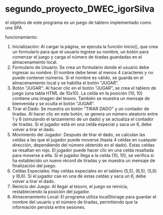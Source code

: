 # segundo_proyecto_DWEC_igorSilva
el objetivo de este programa es un juego de tablero implementado como una SPA

funcionamiento:

1.	Inicialización:
Al cargar la página, se ejecuta la función inicio(), que crea un formulario para que el usuario ingrese su nombre, un botón para comenzar el juego y carga el número de tiradas guardadas en el almacenamiento local.
2.	Formulario de Usuario:
Se crea un formulario donde el usuario debe ingresar su nombre. El nombre debe tener al menos 4 caracteres y no puede contener números. Si el nombre es válido, se guarda en el almacenamiento local y se habilita el botón "JUGAR".
3.	Botón "JUGAR":
Al hacer clic en el botón "JUGAR", se crea el tablero de juego (una tabla HTML de 10x10). La celda en la posición (10, 10) contiene una imagen del tesoro. También se muestra un mensaje de bienvenida y se oculta el botón "JUGAR".
4.	Tirar el Dado:
Se muestra un botón "TIRAR DADO" y un contador de tiradas. Al hacer clic en este botón, se genera un número aleatorio entre 1 y 6 (simulando el lanzamiento de un dado) y se actualiza el contador de tiradas. Si el jugador está en una celda especial y saca un 6, debe volver a tirar el dado.
5.	Movimiento del Jugador:
Después de tirar el dado, se calculan las celdas a las que el jugador puede moverse (hasta 4 celdas en cualquier dirección, dependiendo del número obtenido en el dado). Estas celdas se resaltan en rojo. El jugador puede hacer clic en una celda resaltada para moverse a ella. Si el jugador llega a la celda (10, 10), se verifica si ha establecido un nuevo récord de tiradas y se muestra un mensaje de finalización del juego.
6.	Celdas Especiales:
Hay celdas especiales en el tablero (5,5), (6,5), (5,6) y (6,6). Si el jugador cae en una de estas celdas y saca un 6, debe volver a tirar el dado.
7.	Reinicio del Juego:
Al llegar al tesoro, el juego se reinicia, restableciendo la posición del jugador.
8.	Almacenamiento Local:
El programa utiliza localStorage para guardar el nombre del usuario y el número de tiradas, permitiendo que la información persista entre sesiones.
